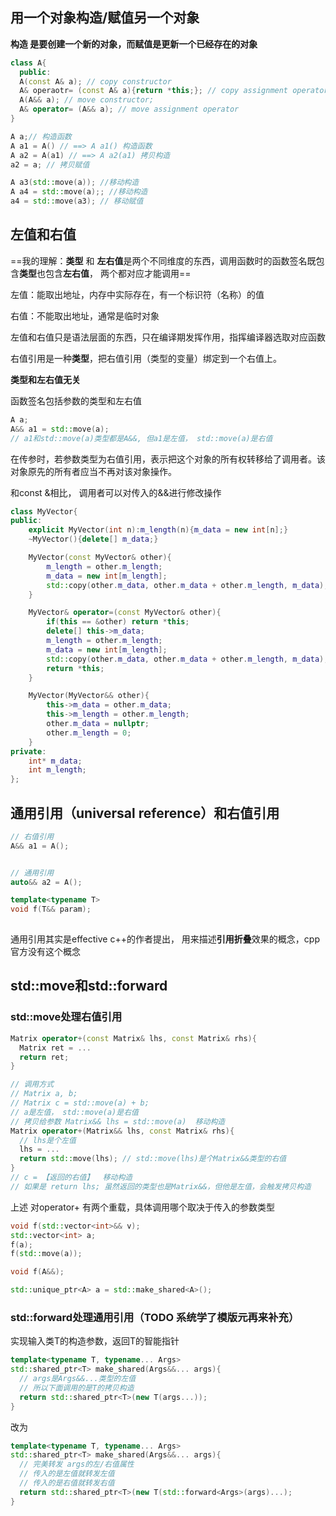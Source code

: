 ## 用一个对象构造/赋值另一个对象

**构造 是要创建一个新的对象，而赋值是更新一个已经存在的对象**

```cpp
class A{
  public:
  A(const A& a); // copy constructor
  A& operaotr= (const A& a){return *this;}; // copy assignment operator
  A(A&& a); // move constructor;
  A& operator= (A&& a); // move assignment operator
}
```

```cpp
A a;// 构造函数
A a1 = A() // ==> A a1() 构造函数
A a2 = A(a1) // ==> A a2(a1) 拷贝构造
a2 = a; // 拷贝赋值

A a3(std::move(a)); //移动构造
A a4 = std::move(a);; //移动构造
a4 = std::move(a3); // 移动赋值
```

## 左值和右值

==我的理解：**类型** 和 **左右值**是两个不同维度的东西，调用函数时的函数签名既包含**类型**也包含**左右值**， 两个都对应才能调用==



左值：能取出地址，内存中实际存在，有一个标识符（名称）的值

右值：不能取出地址，通常是临时对象

左值和右值只是语法层面的东西，只在编译期发挥作用，指挥编译器选取对应函数



右值引用是一种**类型**，把右值引用（类型的变量）绑定到一个右值上。

**类型和左右值无关**

函数签名包括参数的类型和左右值

```cpp
A a;
A&& a1 = std::move(a);
// a1和std::move(a)类型都是A&&, 但a1是左值， std::move(a)是右值
```



在传参时，若参数类型为右值引用，表示把这个对象的所有权转移给了调用者。该对象原先的所有者应当不再对该对象操作。

和const &相比， 调用者可以对传入的&&进行修改操作

```cpp
class MyVector{
public:
    explicit MyVector(int n):m_length(n){m_data = new int[n];}
    ~MyVector(){delete[] m_data;}

    MyVector(const MyVector& other){
        m_length = other.m_length;
        m_data = new int[m_length];
        std::copy(other.m_data, other.m_data + other.m_length, m_data);
    }

    MyVector& operator=(const MyVector& other){
        if(this == &other) return *this;
        delete[] this->m_data;
        m_length = other.m_length;
        m_data = new int[m_length];
        std::copy(other.m_data, other.m_data + other.m_length, m_data);
        return *this;
    }

    MyVector(MyVector&& other){
        this->m_data = other.m_data;
        this->m_length = other.m_length;
        other.m_data = nullptr;
        other.m_length = 0;
    }
private:
    int* m_data;
    int m_length;
};
```



## 通用引用（universal reference）和右值引用

```cpp
// 右值引用
A&& a1 = A();


// 通用引用
auto&& a2 = A();

template<typename T>
void f(T&& param);
  

```

通用引用其实是effective c++的作者提出， 用来描述**引用折叠**效果的概念，cpp官方没有这个概念

## std::move和std::forward

### std::move处理右值引用

```cpp
Matrix operator+(const Matrix& lhs, const Matrix& rhs){
  Matrix ret = ...
  return ret;
}

// 调用方式
// Matrix a, b;
// Matrix c = std::move(a) + b;
// a是左值， std::move(a)是右值
// 拷贝给参数 Matrix&& lhs = std::move(a)  移动构造
Matrix operator+(Matrix&& lhs, const Matrix& rhs){
  // lhs是个左值
  lhs = ...
  return std::move(lhs); // std::move(lhs)是个Matrix&&类型的右值
}
// c = 【返回的右值】  移动构造
// 如果是 return lhs; 虽然返回的类型也是Matrix&&，但他是左值，会触发拷贝构造

```

上述 对operator+ 有两个重载，具体调用哪个取决于传入的参数类型



```cpp
void f(std::vector<int>&& v);
std::vector<int> a;
f(a);
f(std::move(a));
```

```cpp
void f(A&&);

std::unique_ptr<A> a = std::make_shared<A>();

```



### std::forward处理通用引用（TODO 系统学了模版元再来补充）

实现输入类T的构造参数，返回T的智能指针

```cpp
template<typename T, typename... Args>
std::shared_ptr<T> make_shared(Args&&... args){
  // args是Args&&...类型的左值
  // 所以下面调用的是T的拷贝构造
  return std::shared_ptr<T>(new T(args...));
}
```

改为

```cpp
template<typename T, typename... Args>
std::shared_ptr<T> make_shared(Args&&... args){
  // 完美转发 args的左/右值属性
  // 传入的是左值就转发左值
  // 传入的是右值就转发右值
  return std::shared_ptr<T>(new T(std::forward<Args>(args)...);
}
```



